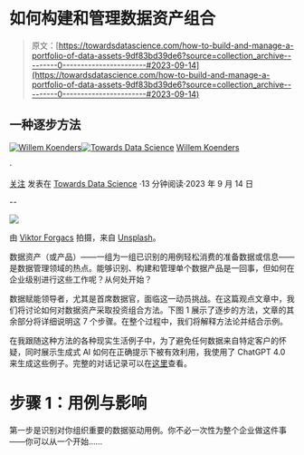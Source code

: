 # 如何构建和管理数据资产组合

> 原文：[https://towardsdatascience.com/how-to-build-and-manage-a-portfolio-of-data-assets-9df83bd39de6?source=collection_archive---------0-----------------------#2023-09-14](https://towardsdatascience.com/how-to-build-and-manage-a-portfolio-of-data-assets-9df83bd39de6?source=collection_archive---------0-----------------------#2023-09-14)

## 一种逐步方法

[](https://medium.com/@willemkoenders?source=post_page-----9df83bd39de6--------------------------------)[![Willem Koenders](../Images/340bb968e9eb62d3d84920a214bfa4dd.png)](https://medium.com/@willemkoenders?source=post_page-----9df83bd39de6--------------------------------)[](https://towardsdatascience.com/?source=post_page-----9df83bd39de6--------------------------------)[![Towards Data Science](../Images/a6ff2676ffcc0c7aad8aaf1d79379785.png)](https://towardsdatascience.com/?source=post_page-----9df83bd39de6--------------------------------) [Willem Koenders](https://medium.com/@willemkoenders?source=post_page-----9df83bd39de6--------------------------------)

·

[关注](https://medium.com/m/signin?actionUrl=https%3A%2F%2Fmedium.com%2F_%2Fsubscribe%2Fuser%2Fa754b81446b6&operation=register&redirect=https%3A%2F%2Ftowardsdatascience.com%2Fhow-to-build-and-manage-a-portfolio-of-data-assets-9df83bd39de6&user=Willem+Koenders&userId=a754b81446b6&source=post_page-a754b81446b6----9df83bd39de6---------------------post_header-----------) 发表在 [Towards Data Science](https://towardsdatascience.com/?source=post_page-----9df83bd39de6--------------------------------) ·13 分钟阅读·2023 年 9 月 14 日[](https://medium.com/m/signin?actionUrl=https%3A%2F%2Fmedium.com%2F_%2Fvote%2Ftowards-data-science%2F9df83bd39de6&operation=register&redirect=https%3A%2F%2Ftowardsdatascience.com%2Fhow-to-build-and-manage-a-portfolio-of-data-assets-9df83bd39de6&user=Willem+Koenders&userId=a754b81446b6&source=-----9df83bd39de6---------------------clap_footer-----------)

--

[](https://medium.com/m/signin?actionUrl=https%3A%2F%2Fmedium.com%2F_%2Fbookmark%2Fp%2F9df83bd39de6&operation=register&redirect=https%3A%2F%2Ftowardsdatascience.com%2Fhow-to-build-and-manage-a-portfolio-of-data-assets-9df83bd39de6&source=-----9df83bd39de6---------------------bookmark_footer-----------)![](../Images/00239f24b8b26c50ee075753e35947b3.png)

由 [Viktor Forgacs](https://unsplash.com/@sonance) 拍摄，来自 [Unsplash](https://unsplash.com/)。

数据资产（或产品）——一组为一组已识别的用例轻松消费的准备数据或信息——是数据管理领域的热点。能够识别、构建和管理单个数据产品是一回事，但如何在企业级别进行这些工作呢？从何处开始？

数据赋能领导者，尤其是首席数据官，面临这一动员挑战。在这篇观点文章中，我们将讨论如何对数据资产采取投资组合方法。下图 1 展示了逐步的方法，文章的其余部分将详细说明这 7 个步骤。在整个过程中，我们将解释方法论并结合示例。

在我跟随这种方法的各种现实生活例子中，为了避免任何数据来自特定客户的怀疑，同时展示生成式 AI 如何在正确提示下被有效利用，我使用了 ChatGPT 4.0 来生成这些例子。完整的对话记录可以在[这里](https://chat.openai.com/share/2acbcb4e-e77c-437c-ab67-9f319c653c81)查看。

# 步骤 1：用例与影响

第一步是识别对你组织重要的数据驱动用例。你不必一次性为整个企业做这件事——你可以从一个开始……
